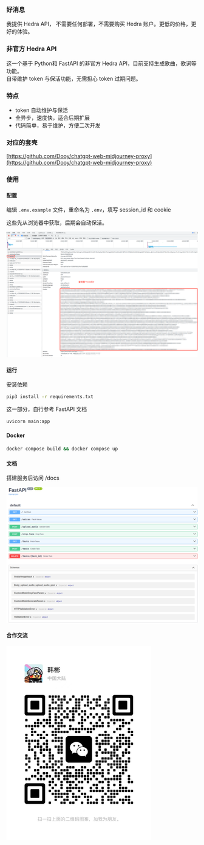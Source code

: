 ### 好消息
我提供 Hedra API， 不需要任何部署，不需要购买 Hedra 账户。更低的价格，更好的体验。  

### 非官方 Hedra API

这一个基于 Python和 FastAPI 的非官方 Hedra API，目前支持生成歌曲，歌词等功能。  
自带维护 token 与保活功能，无需担心 token 过期问题。

### 特点

- token 自动维护与保活
- 全异步，速度快，适合后期扩展
- 代码简单，易于维护，方便二次开发

### 对应的套壳

[https://github.com/Dooy/chatgpt-web-midjourney-proxy](https://github.com/Dooy/chatgpt-web-midjourney-proxy)

### 使用

#### 配置

编辑 `.env.example` 文件，重命名为 `.env`，填写 session_id 和 cookie

这些先从浏览器中获取，后期会自动保活。

![cookie](./static/cover.png)

#### 运行

安装依赖

```bash
pip3 install -r requirements.txt
```

这一部分，自行参考 FastAPI 文档

```bash
uvicorn main:app 
```

#### Docker

```bash
docker compose build && docker compose up
```

#### 文档

搭建服务后访问 /docs

![docs](./static/docs.png)


#### 合作交流

<img src="./static/wechat.jpg" width="382px" height="511px" />
